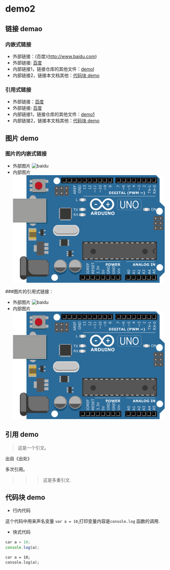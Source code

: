 # demo2

## 链接 demao

### 内嵌式链接
- 外部链接：(百度)(http://www.baidu.com)
- 外部链接: [百度](http://www.baidu.com)
- 内部链接1，链接仓库的其他文件：[demol](demo1.md)
- 内部链接2，链接本文档其他：[代码块 demo](demo2.md#代码块-demo)

### 引用式链接
- 外部链接：[百度]
- 外部链接: [百度][baidu]
- 内部链接1，链接仓库的其他文件：[demo1]
- 内部链接2，链接本文档其他：[代码块 demo]

## 图片 demo  
### 图片的内嵌式链接
<!--- [alt](url text) -->
- 外部图片
![baidu](https://ss0.bdstatic.com/5aV1bjqh_Q23odCf/static/superman/img/logo/logo_white.png "百度网站")
- 内部图片
![arduino](images/arduino.png)

###图片的引用式链接：
- 外部图片
![baidu][baidu_logo]
- 内部图片
![][arduino_png]

## 引用 demo

> 这是一个引文。  

出自《出处》

多次引用。
>>> 这是多重引文.


## 代码块 demo

- 行内代码

这个代码中用来声名变量 `var a = 10`,打印变量内容是`console.log` 函数的调用.


- 快式代码

```javascript
car a = 10;
console.log(a);
```


    car a = 10;
    console.log(a);


<!--- 下面是本文档中用到的链接  -->

[百度]: http://www.baidu.com
[baidu]: http://www.baidu.com
[demo1]: demo1.md
[代码块 demo]: demo2.md#代码块-demo

[arduino_png]: images/arduino.png
[baidu_logo]: https://ss0.bdstatic.com/5aV1bjqh_Q23odCf/static/superman/img/logo/logo_white.png
